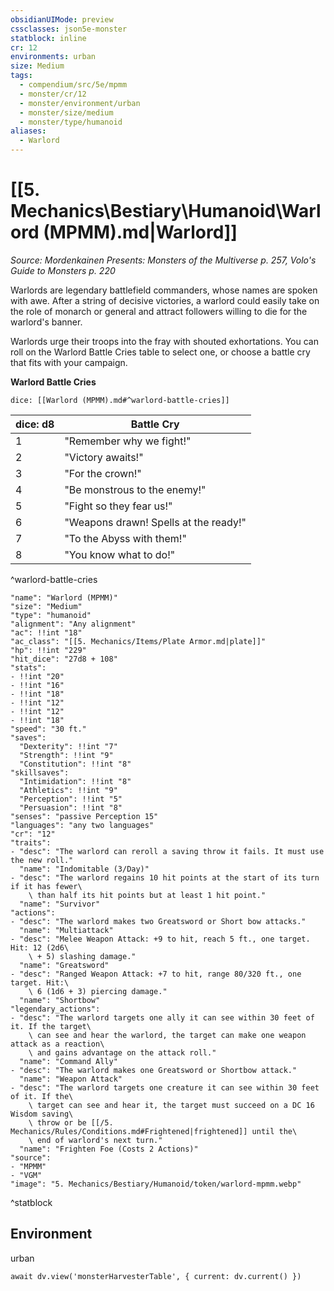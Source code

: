 ```yaml
---
obsidianUIMode: preview
cssclasses: json5e-monster
statblock: inline
cr: 12
environments: urban
size: Medium
tags:
  - compendium/src/5e/mpmm
  - monster/cr/12
  - monster/environment/urban
  - monster/size/medium
  - monster/type/humanoid
aliases:
  - Warlord
---
```

# [[5. Mechanics\Bestiary\Humanoid\Warlord (MPMM).md|Warlord]]
*Source: Mordenkainen Presents: Monsters of the Multiverse p. 257, Volo's Guide to Monsters p. 220*

Warlords are legendary battlefield commanders, whose names are spoken with awe. After a string of decisive victories, a warlord could easily take on the role of monarch or general and attract followers willing to die for the warlord's banner.

Warlords urge their troops into the fray with shouted exhortations. You can roll on the Warlord Battle Cries table to select one, or choose a battle cry that fits with your campaign.

**Warlord Battle Cries**

`dice: [[Warlord (MPMM).md#^warlord-battle-cries]]`

| dice: d8 | Battle Cry |
|----------|------------|
| 1 | "Remember why we fight!" |
| 2 | "Victory awaits!" |
| 3 | "For the crown!" |
| 4 | "Be monstrous to the enemy!" |
| 5 | "Fight so they fear us!" |
| 6 | "Weapons drawn! Spells at the ready!" |
| 7 | "To the Abyss with them!" |
| 8 | "You know what to do!" |
^warlord-battle-cries

```statblock
"name": "Warlord (MPMM)"
"size": "Medium"
"type": "humanoid"
"alignment": "Any alignment"
"ac": !!int "18"
"ac_class": "[[5. Mechanics/Items/Plate Armor.md|plate]]"
"hp": !!int "229"
"hit_dice": "27d8 + 108"
"stats":
- !!int "20"
- !!int "16"
- !!int "18"
- !!int "12"
- !!int "12"
- !!int "18"
"speed": "30 ft."
"saves":
  "Dexterity": !!int "7"
  "Strength": !!int "9"
  "Constitution": !!int "8"
"skillsaves":
  "Intimidation": !!int "8"
  "Athletics": !!int "9"
  "Perception": !!int "5"
  "Persuasion": !!int "8"
"senses": "passive Perception 15"
"languages": "any two languages"
"cr": "12"
"traits":
- "desc": "The warlord can reroll a saving throw it fails. It must use the new roll."
  "name": "Indomitable (3/Day)"
- "desc": "The warlord regains 10 hit points at the start of its turn if it has fewer\
    \ than half its hit points but at least 1 hit point."
  "name": "Survivor"
"actions":
- "desc": "The warlord makes two Greatsword or Short bow attacks."
  "name": "Multiattack"
- "desc": "Melee Weapon Attack: +9 to hit, reach 5 ft., one target. Hit: 12 (2d6\
    \ + 5) slashing damage."
  "name": "Greatsword"
- "desc": "Ranged Weapon Attack: +7 to hit, range 80/320 ft., one target. Hit:\
    \ 6 (1d6 + 3) piercing damage."
  "name": "Shortbow"
"legendary_actions":
- "desc": "The warlord targets one ally it can see within 30 feet of it. If the target\
    \ can see and hear the warlord, the target can make one weapon attack as a reaction\
    \ and gains advantage on the attack roll."
  "name": "Command Ally"
- "desc": "The warlord makes one Greatsword or Shortbow attack."
  "name": "Weapon Attack"
- "desc": "The warlord targets one creature it can see within 30 feet of it. If the\
    \ target can see and hear it, the target must succeed on a DC 16 Wisdom saving\
    \ throw or be [[/5. Mechanics/Rules/Conditions.md#Frightened|frightened]] until the\
    \ end of warlord's next turn."
  "name": "Frighten Foe (Costs 2 Actions)"
"source":
- "MPMM"
- "VGM"
"image": "5. Mechanics/Bestiary/Humanoid/token/warlord-mpmm.webp"
```
^statblock

## Environment

urban

```dataviewjs
await dv.view('monsterHarvesterTable', { current: dv.current() })
```
